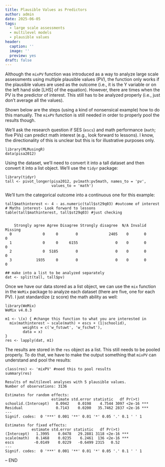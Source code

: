 ```yaml
---
title: Plausible Values as Predictors
author: admin
date: 2025-06-05
tags: 
  - large scale assessments
  - multilevel models
  - plausible values
header:
  caption: ''
  image: ''
  preview: yes
draft: false
---
```


Although the `mixPV` function was introduced as a way to analyze large
scale assessments using multiple plausible values (PV), the function
only works if the plausible values are used as the outcome (i.e., it is
the Y variable or on the left hand side [LHS] of the equation).
However, there are times when the PV is the predictor of interest. This
still has to be analyzed properly (i.e., just don’t average all the
values).

Shown below are the steps (using a kind of nonsensical example) how to
do this manually. The `mixPV` function is still needed in order to
properly pool the results though.

We’ll ask the research question if SES (`escs`) and math performance
(`math`; five PVs) can predict math interest (e.g., look forward to
lessons). I know, the directionality of this is unclear but this is for
illustrative purposes only.

    library(MLMusingR)
    data(pisa2012)

Using the dataset, we’ll need to convert it into a tall dataset and then
convert it into a list object. We’ll use the `tidyr` package:

    library(tidyr)
    tall <- pivot_longer(pisa2012, pv1math:pv5math, names_to = 'pv',
                         values_to = 'math')

We’ll turn the categorical outcome into a continuous one for this
example:

    tall$mathinterest <- 4 - as.numeric(tall$st29q03) #outcome of interest
    # Maths interest- Look forward to lessons
    table(tall$mathinterest, tall$st29q03) #just checking

       
        Strongly agree Agree Disagree Strongly disagree  N/A Invalid Missing
      0              0     0        0              2405    0       0       0
      1              0     0     6155                 0    0       0       0
      2              0  5185        0                 0    0       0       0
      3           1935     0        0                 0    0       0       0

    ## make into a list to be analyzed separately
    dat <- split(tall, tall$pv)

Once we have our data stored as a list object, we can use the `mix`
function in the `WeMix` package to analyze each dataset (there are five,
one for each PV). I just standardize (z score) the math ability as well:

    library(WeMix)
    WeMix v4.0.3

    m1 <- \(x) { #change this function to what you are interested in
      mix(mathinterest ~ scale(math) + escs + (1|schoolid), 
            weights = c('w_fstuwt', 'w_fschwt'),
            data = x)
    }
    res <- lapply(dat, m1)

The results are stored in the `res` object as a list. This still needs
to be pooled properly. To do that, we have to make the output something
that `mixPV` can understand and pool the results:

    class(res) <- 'mixPV' #need this to pool results
    summary(res)

    Results of multilevel analyses with 5 plausible values.
    Number of observations: 3136 

    Estimates for random effects: 
                         estimate std.error statistic   df Pr(>t)    
    schoolid.(Intercept)   0.0942    0.0198    4.7544 3097 <2e-16 ***
    Residual               0.7143    0.0200   35.7462 2837 <2e-16 ***
    ---
    Signif. codes:  0 '***' 0.001 '**' 0.01 '*' 0.05 '.' 0.1 ' ' 1

    Estimates for fixed effects: 
                estimate std.error statistic   df Pr(>t)    
    (Intercept)   1.3995    0.0478   29.2881 3118 <2e-16 ***
    scale(math)   0.1468    0.0235    6.2461  136 <2e-16 ***
    escs         -0.0149    0.0229   -0.6499 2315   0.52    
    ---
    Signif. codes:  0 '***' 0.001 '**' 0.01 '*' 0.05 '.' 0.1 ' ' 1

– END

